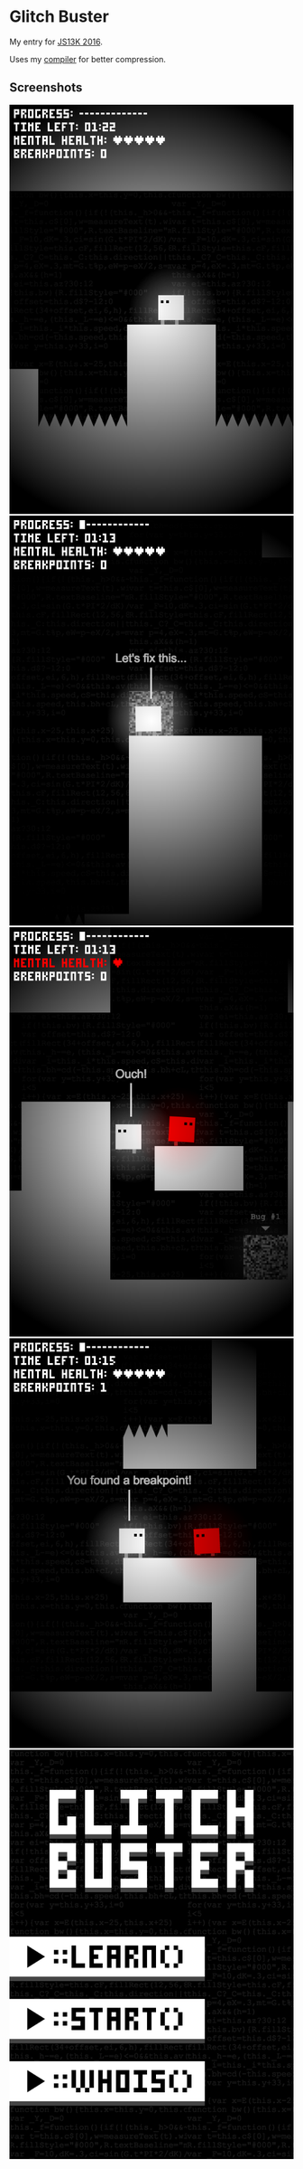 # Glitch Buster

My entry for [JS13K 2016](http://2016.js13kgames.com/).

Uses my [compiler](http://github.com/remvst/js13k-compiler) for better compression.

## Screenshots

![Screen 01](media/feedback/screen01.png)
![Screen 02](media/feedback/screen02.png)
![Screen 03](media/feedback/screen03.png)
![Screen 04](media/feedback/screen04.png)
![Screen 05](media/feedback/screen05.png)
